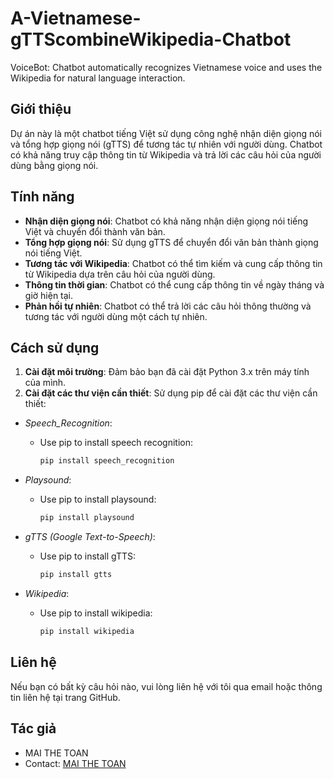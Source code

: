 # A-Vietnamese-gTTScombineWikipedia-Chatbot
VoiceBot: Chatbot automatically recognizes Vietnamese voice and uses the Wikipedia for natural language interaction.

## Giới thiệu
Dự án này là một chatbot tiếng Việt sử dụng công nghệ nhận diện giọng nói và tổng hợp giọng nói (gTTS) để tương tác tự nhiên với người dùng. Chatbot có khả năng truy cập thông tin từ Wikipedia và trả lời các câu hỏi của người dùng bằng giọng nói.

## Tính năng
- **Nhận diện giọng nói**: Chatbot có khả năng nhận diện giọng nói tiếng Việt và chuyển đổi thành văn bản.
- **Tổng hợp giọng nói**: Sử dụng gTTS để chuyển đổi văn bản thành giọng nói tiếng Việt.
- **Tương tác với Wikipedia**: Chatbot có thể tìm kiếm và cung cấp thông tin từ Wikipedia dựa trên câu hỏi của người dùng.
- **Thông tin thời gian**: Chatbot có thể cung cấp thông tin về ngày tháng và giờ hiện tại.
- **Phản hồi tự nhiên**: Chatbot có thể trả lời các câu hỏi thông thường và tương tác với người dùng một cách tự nhiên.

## Cách sử dụng
1. **Cài đặt môi trường**: Đảm bảo bạn đã cài đặt Python 3.x trên máy tính của mình.
2. **Cài đặt các thư viện cần thiết**: Sử dụng pip để cài đặt các thư viện cần thiết:

- *Speech_Recognition*: 
   + Use pip to install speech recognition:
     ```bash
     pip install speech_recognition
     ```
- *Playsound*: 
  + Use pip to install playsound:
     ```bash
     pip install playsound
     ```

- *gTTS (Google Text-to-Speech)*: 
  + Use pip to install gTTS:
     ```bash
     pip install gtts
     ```

- *Wikipedia*: 
  + Use pip to install wikipedia:
     ```bash
     pip install wikipedia
     ```
Liên hệ
-------
  Nếu bạn có bất kỳ câu hỏi nào, vui lòng liên hệ với tôi qua email hoặc thông tin liên hệ tại trang GitHub.


Tác giả
-------

-   MAI THE TOAN
-   Contact: [MAI THE TOAN](https://www.facebook.com/maitoan0101)
